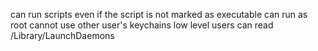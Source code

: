 can run scripts even if the script is not marked as executable
can run as root
cannot use other user's keychains
low level users can read /Library/LaunchDaemons